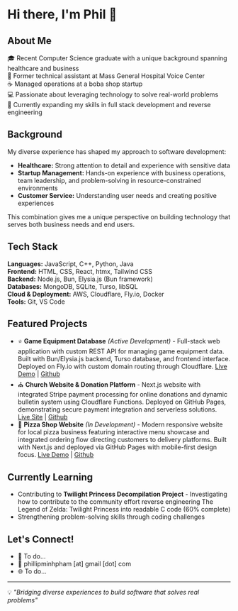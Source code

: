 # Hi there, I'm Phil 👋

## About Me
🎓 Recent Computer Science graduate with a unique background spanning healthcare and business  
🏥 Former technical assistant at Mass General Hospital Voice Center  
☕ Managed operations at a boba shop startup  
💻 Passionate about leveraging technology to solve real-world problems  
🌱 Currently expanding my skills in full stack development and reverse engineering

## Background
My diverse experience has shaped my approach to software development:
- **Healthcare:** Strong attention to detail and experience with sensitive data
- **Startup Management:** Hands-on experience with business operations, team leadership, and problem-solving in resource-constrained environments
- **Customer Service:** Understanding user needs and creating positive experiences

This combination gives me a unique perspective on building technology that serves both business needs and end users.

## Tech Stack
**Languages:** JavaScript, C++, Python, Java  
**Frontend:** HTML, CSS, React, htmx, Tailwind CSS  
**Backend:** Node.js, Bun, Elysia.js (Bun framework)  
**Databases:** MongoDB, SQLite, Turso, libSQL  
**Cloud & Deployment:** AWS, Cloudflare, Fly.io, Docker  
**Tools:** Git, VS Code  

## Featured Projects
- ⭐ **Game Equipment Database** *(Active Development)* - Full-stack web application with custom REST API for managing game equipment data. Built with Bun/Elysia.js backend, Turso database, and frontend interface. Deployed on Fly.io with custom domain routing through Cloudflare. [Live Demo](https://hi3.azurehakua.moe/stigmata) | [Github](https://github.com/AzureHakua/hi3-db)
- ⛪ **Church Website & Donation Platform** - Next.js website with integrated Stripe payment processing for online donations and dynamic bulletin system using Cloudflare Functions. Deployed on GitHub Pages, demonstrating secure payment integration and serverless solutions. [Live Site](https://stjosephvietnameseparish.org/) | [Github](https://github.com/AzureHakua/church-app)
- 🍕 **Pizza Shop Website** *(In Development)* - Modern responsive website for local pizza business featuring interactive menu showcase and integrated ordering flow directing customers to delivery platforms. Built with Next.js and deployed via GitHub Pages with mobile-first design focus. [Live Demo](https://zesto.pages.dev/) | [Github](https://github.com/AzureHakua/zesto)

## Currently Learning
- Contributing to **Twilight Princess Decompilation Project** - Investigating how to contribute to the community effort reverse engineering The Legend of Zelda: Twilight Princess into readable C code (60% complete)
- Strengthening problem-solving skills through coding challenges

## Let's Connect!
- 💼 To do...
- 📧 phillipminhpham [at] gmail [dot] com
- 🌐 To do...

---
💡 *"Bridging diverse experiences to build software that solves real problems"*